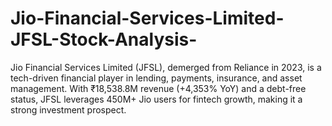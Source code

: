 # Jio-Financial-Services-Limited-JFSL-Stock-Analysis-
Jio Financial Services Limited (JFSL), demerged from Reliance in 2023, is a tech-driven financial player in lending, payments, insurance, and asset management. With ₹18,538.8M revenue (+4,353% YoY) and a debt-free status, JFSL leverages 450M+ Jio users for fintech growth, making it a strong investment prospect.
